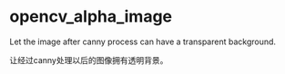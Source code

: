 # opencv_alpha_image
Let the image after canny process can have a transparent background.

让经过canny处理以后的图像拥有透明背景。
